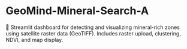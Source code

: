 # GeoMind-Mineral-Search-A
🧪 Streamlit dashboard for detecting and visualizing mineral-rich zones using satellite raster data (GeoTIFF). Includes raster upload, clustering, NDVI, and map display.
